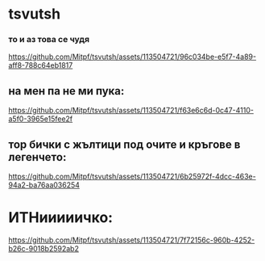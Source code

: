 # tsvutsh

### то и аз това се чудя

https://github.com/Mitpf/tsvutsh/assets/113504721/96c034be-e5f7-4a89-aff8-788c64eb1817

## на мен па не ми пука:





https://github.com/Mitpf/tsvutsh/assets/113504721/f63e6c6d-0c47-4110-a5f0-3965e15fee2f

## тор бички с жълтици под очите и кръгове в легенчето:



https://github.com/Mitpf/tsvutsh/assets/113504721/6b25972f-4dcc-463e-94a2-ba76aa036254

# ИТНииииичко:



https://github.com/Mitpf/tsvutsh/assets/113504721/7f72156c-960b-4252-b26c-9018b2592ab2

